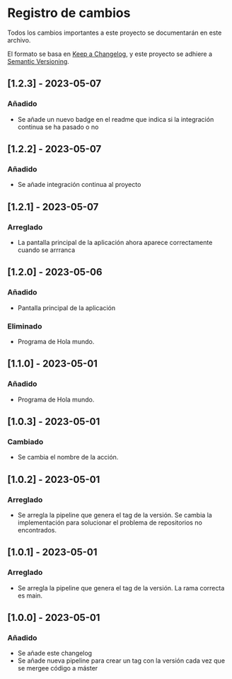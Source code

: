 # Registro de cambios

Todos los cambios importantes a este proyecto se documentarán en este archivo.

El formato se basa en [Keep a Changelog](https://keepachangelog.com/es/1.0.0/),
y este proyecto se adhiere a [Semantic Versioning](https://semver.org/lang/es/spec/v2.0.0.html).

## [1.2.3] - 2023-05-07

### Añadido

- Se añade un nuevo badge en el readme que indica si la integración continua se ha pasado o no

## [1.2.2] - 2023-05-07

### Añadido

- Se añade integración continua al proyecto

## [1.2.1] - 2023-05-07

### Arreglado

- La pantalla principal de la aplicación ahora aparece correctamente cuando se arrranca

## [1.2.0] - 2023-05-06

### Añadido

- Pantalla principal de la aplicación

### Eliminado

- Programa de Hola mundo.

## [1.1.0] - 2023-05-01

### Añadido

- Programa de Hola mundo.

## [1.0.3] - 2023-05-01

### Cambiado

- Se cambia el nombre de la acción.

## [1.0.2] - 2023-05-01

### Arreglado

- Se arregla la pipeline que genera el tag de la versión. Se cambia la implementación para solucionar
  el problema de repositorios no encontrados.

## [1.0.1] - 2023-05-01

### Arreglado

- Se arregla la pipeline que genera el tag de la versión. La rama correcta es main.

## [1.0.0] - 2023-05-01

### Añadido

- Se añade este changelog
- Se añade nueva pipeline para crear un tag con la versión cada vez que se mergee código a máster
